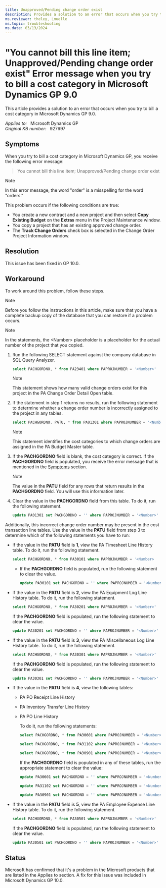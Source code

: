 ```yaml
---
title: Unapproved/Pending change order exist
description: Provides a solution to an error that occurs when you try to bill a cost category in Microsoft Dynamics GP 9.0.
ms.reviewer: theley, Lmuelle
ms.topic: troubleshooting
ms.date: 03/13/2024
---
```

# "You cannot bill this line item; Unapproved/Pending change order exist" Error message when you try to bill a cost category in Microsoft Dynamics GP 9.0

This article provides a solution to an error that occurs when you try to bill a cost category in Microsoft Dynamics GP 9.0.

_Applies to:_ &nbsp; Microsoft Dynamics GP  
_Original KB number:_ &nbsp; 927697

## Symptoms

When you try to bill a cost category in Microsoft Dynamics GP, you receive the following error message:
> You cannot bill this line item; Unapproved/Pending change order exist

> [!NOTE]
> In this error message, the word "order" is a misspelling for the word "orders."

This problem occurs if the following conditions are true:

- You create a new contract and a new project and then select **Copy Existing Budget** on the **Extras** menu in the Project Maintenance window.
- You copy a project that has an existing approved change order.
- The **Track Change Orders** check box is selected in the Change Order Project Information window.

## Resolution

This issue has been fixed in GP 10.0.

## Workaround

To work around this problem, follow these steps.

> [!NOTE]
> Before you follow the instructions in this article, make sure that you have a complete backup copy of the database that you can restore if a problem occurs.

> [!NOTE]
> In the statements, the \<Number> placeholder is a placeholder for the actual number of the project that you copied.

1. Run the following SELECT statement against the company database in SQL Query Analyzer.

    ```sql
    select PACHGORDNO, * from PA23401 where PAPROJNUMBER = '<Number>'
    ```

    > [!NOTE]
    > This statement shows how many valid change orders exist for this project in the PA Change Order Detail Open table.

2. If the statement in step 1 returns no results, run the following statement to determine whether a change order number is incorrectly assigned to the project in any tables.

    ```sql
    select PACHGORDNO, PATU, * from PA01301 where PAPROJNUMBER = '<Number>'
    ```

    > [!NOTE]
    > This statement identifies the cost categories to which change orders are assigned in the PA Budget Master table.
3. If the **PACHGORDNO** field is blank, the cost category is correct. If the **PACHGORDNO** field is populated, you receive the error message that is mentioned in the [Symptoms](#symptoms) section.
    > [!NOTE]
    > The value in the **PATU** field for any rows that return results in the **PACHGORDNO** field. You will use this information later.
4. Clear the value in the **PACHGORDNO** field from this table. To do it, run the following statement.

    ```sql
    update PA01301 set PACHGORDNO = '' where PAPROJNUMBER = '<Number>'
    ```

Additionally, this incorrect change order number may be present in the cost transaction line tables. Use the value in the **PATU** field from step 3 to determine which of the following statements you have to run:

- If the value in the **PATU** field is **1**, view the PA Timesheet Line History table. To do it, run the following statement.

    ```sql
    select PACHGORDNO, * from PA30101 where PAPROJNUMBER = '<Number>
    ```

  - If the **PACHGORDNO** field is populated, run the following statement to clear the value.
  
      ```sql
      update PA30101 set PACHGORDNO = '' where PAPROJNUMBER = '<Number>'
      ```

- If the value in the **PATU** field is **2**, view the PA Equipment Log Line History table. To do it, run the following statement.

    ```sql
    select PACHGORDNO, * from PA30201 where PAPROJNUMBER = '<Number>'
    ```

    If the **PACHGORDNO** field is populated, run the following statement to clear the value.

    ```sql
    update PA30201 set PACHGORDNO = '' where PAPROJNUMBER = '<Number>'
    ```

- If the value in the **PATU** field is **3**, view the PA Miscellaneous Log Line History table. To do it, run the following statement.

    ```sql
    select PACHGORDNO, * from PA30301 where PAPROJNUMBER = '<Number>'
    ```

    If the **PACHGORDNO** field is populated, run the following statement to clear the value.

    ```sql
    update PA30301 set PACHGORDNO = '' where PAPROJNUMBER = '<Number>'
    ```

- If the value in the **PATU** field is **4**, view the following tables:

  - PA PO Receipt Line History
  - PA Inventory Transfer Line History
  - PA PO Line History

    To do it, run the following statements:

    ```sql
    select PACHGORDNO, * from PA30601 where PAPROJNUMBER = '<Number>'
    ```

    ```sql
    select PACHGORDNO, * from PA31102 where PAPROJNUMBER = '<Number>'
    ```

    ```sql
    select PACHGORDNO, * from PA30901 where PAPROJNUMBER = '<Number>'
    ```

    If the **PACHGORDNO** field is populated in any of these tables, run the appropriate statement to clear the value:

    ```sql
    update PA30601 set PACHGORDNO = '' where PAPROJNUMBER = '<Number>'
    ```

    ```sql
    update PA31102 set PACHGORDNO = '' where PAPROJNUMBER = '<Number>'
    ```

    ```sql
    update PA30901 set PACHGORDNO = '' where PAPROJNUMBER = '<Number>'
    ```

- If the value in the **PATU** field is **5**, view the PA Employee Expense Line History table. To do it, run the following statement.

    ```sql
    select PACHGORDNO, * from PA30501 where PAPROJNUMBER = '<Number>'
    ```

    If the **PACHGORDNO** field is populated, run the following statement to clear the value.

    ```sql
    update PA30501 set PACHGORDNO = '' where PAPROJNUMBER = '<Number>'
    ```

## Status

Microsoft has confirmed that it's a problem in the Microsoft products that are listed in the Applies to section. A fix for this issue was included in Microsoft Dynamics GP 10.0.
